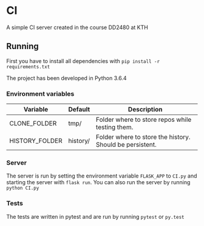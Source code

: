 # CI

A simple CI server created in the course DD2480 at KTH


## Running
First you have to install all dependencies with `pip install -r requirements.txt`

The project has been developed in Python 3.6.4

### Environment variables
|Variable       | Default  | Description                                             |
|---------------|----------|---------------------------------------------------------|
|CLONE_FOLDER   |  tmp/    | Folder where to store repos while testing them.         |
|HISTORY_FOLDER | history/ | Folder where to store the history. Should be persistent.|

### Server
The server is run by setting the environment variable `FLASK_APP` 
to `CI.py` and starting the server with `flask run`. You can also 
run the server by running `python CI.py`

### Tests
The tests are written in pytest and are run by running `pytest` or `py.test`